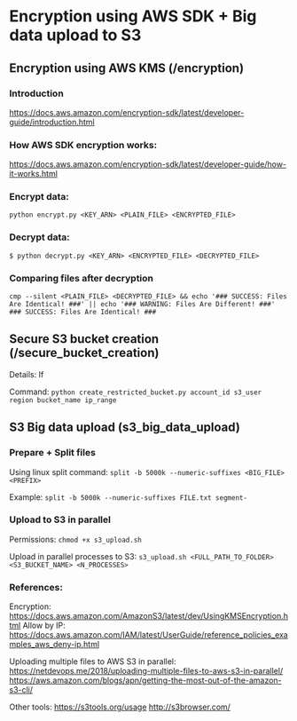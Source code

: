 # Encryption using AWS SDK + Big data upload to S3

## Encryption using AWS KMS (/encryption)

### Introduction
https://docs.aws.amazon.com/encryption-sdk/latest/developer-guide/introduction.html

### How AWS SDK encryption works:
https://docs.aws.amazon.com/encryption-sdk/latest/developer-guide/how-it-works.html

### Encrypt data:

`python encrypt.py <KEY_ARN> <PLAIN_FILE> <ENCRYPTED_FILE>`

### Decrypt data:

`$ python decrypt.py <KEY_ARN> <ENCRYPTED_FILE> <DECRYPTED_FILE>`

### Comparing files after decryption

```
cmp --silent <PLAIN_FILE> <DECRYPTED_FILE> && echo '### SUCCESS: Files Are Identical! ###' || echo '### WARNING: Files Are Different! ###'
### SUCCESS: Files Are Identical! ###
```

## Secure S3 bucket creation (/secure_bucket_creation)

Details:
If

Command:
`python create_restricted_bucket.py account_id s3_user region bucket_name ip_range`

## S3 Big data upload (s3_big_data_upload)

### Prepare + Split files

Using linux split command: `split -b 5000k --numeric-suffixes <BIG_FILE> <PREFIX>`

Example: `split -b 5000k --numeric-suffixes FILE.txt segment-`

### Upload to S3 in parallel

Permissions:
`chmod +x s3_upload.sh`

Upload in parallel processes to S3:
`s3_upload.sh <FULL_PATH_TO_FOLDER> <S3_BUCKET_NAME> <N_PROCESSES>`

### References:

Encryption: https://docs.aws.amazon.com/AmazonS3/latest/dev/UsingKMSEncryption.html
Allow by IP: https://docs.aws.amazon.com/IAM/latest/UserGuide/reference_policies_examples_aws_deny-ip.html

Uploading multiple files to AWS S3 in parallel:
https://netdevops.me/2018/uploading-multiple-files-to-aws-s3-in-parallel/
https://aws.amazon.com/blogs/apn/getting-the-most-out-of-the-amazon-s3-cli/

Other tools:
https://s3tools.org/usage
http://s3browser.com/

